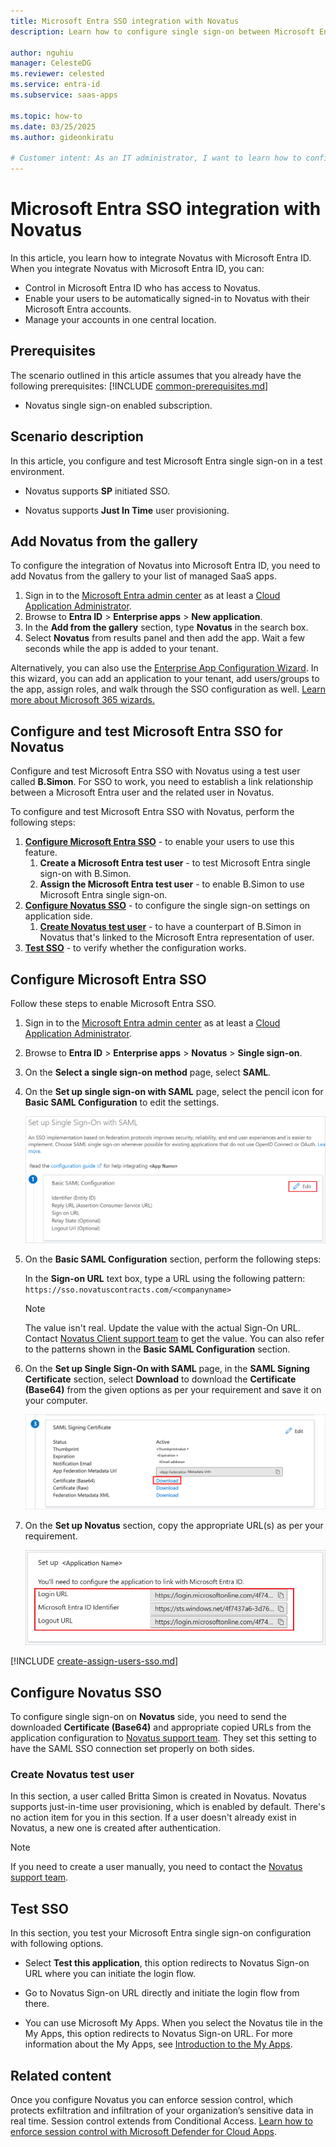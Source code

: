 ```yaml
---
title: Microsoft Entra SSO integration with Novatus
description: Learn how to configure single sign-on between Microsoft Entra ID and Novatus.

author: nguhiu
manager: CelesteDG
ms.reviewer: celested
ms.service: entra-id
ms.subservice: saas-apps

ms.topic: how-to
ms.date: 03/25/2025
ms.author: gideonkiratu

# Customer intent: As an IT administrator, I want to learn how to configure single sign-on between Microsoft Entra ID and Novatus so that I can control who has access to Novatus, enable automatic sign-in with Microsoft Entra accounts, and manage my accounts in one central location.
---
```

# Microsoft Entra SSO integration with Novatus

In this article,  you learn how to integrate Novatus with Microsoft Entra ID. When you integrate Novatus with Microsoft Entra ID, you can:

* Control in Microsoft Entra ID who has access to Novatus.
* Enable your users to be automatically signed-in to Novatus with their Microsoft Entra accounts.
* Manage your accounts in one central location.

## Prerequisites
The scenario outlined in this article assumes that you already have the following prerequisites:
[!INCLUDE [common-prerequisites.md](~/identity/saas-apps/includes/common-prerequisites.md)]
* Novatus single sign-on enabled subscription.

## Scenario description

In this article,  you configure and test Microsoft Entra single sign-on in a test environment.

* Novatus supports **SP** initiated SSO.

* Novatus supports **Just In Time** user provisioning.

## Add Novatus from the gallery

To configure the integration of Novatus into Microsoft Entra ID, you need to add Novatus from the gallery to your list of managed SaaS apps.

1. Sign in to the [Microsoft Entra admin center](https://entra.microsoft.com) as at least a [Cloud Application Administrator](~/identity/role-based-access-control/permissions-reference.md#cloud-application-administrator).
1. Browse to **Entra ID** > **Enterprise apps** > **New application**.
1. In the **Add from the gallery** section, type **Novatus** in the search box.
1. Select **Novatus** from results panel and then add the app. Wait a few seconds while the app is added to your tenant.

 Alternatively, you can also use the [Enterprise App Configuration Wizard](https://portal.office.com/AdminPortal/home?Q=Docs#/azureadappintegration). In this wizard, you can add an application to your tenant, add users/groups to the app, assign roles, and walk through the SSO configuration as well. [Learn more about Microsoft 365 wizards.](/microsoft-365/admin/misc/azure-ad-setup-guides)

<a name='configure-and-test-azure-ad-sso-for-novatus'></a>

## Configure and test Microsoft Entra SSO for Novatus

Configure and test Microsoft Entra SSO with Novatus using a test user called **B.Simon**. For SSO to work, you need to establish a link relationship between a Microsoft Entra user and the related user in Novatus.

To configure and test Microsoft Entra SSO with Novatus, perform the following steps:

1. **[Configure Microsoft Entra SSO](#configure-azure-ad-sso)** - to enable your users to use this feature.
    1. **Create a Microsoft Entra test user** - to test Microsoft Entra single sign-on with B.Simon.
    2. **Assign the Microsoft Entra test user** - to enable B.Simon to use Microsoft Entra single sign-on.
2. **[Configure Novatus SSO](#configure-novatus-sso)** - to configure the single sign-on settings on application side.
    1. **[Create Novatus test user](#create-novatus-test-user)** - to have a counterpart of B.Simon in Novatus that's linked to the Microsoft Entra representation of user.
3. **[Test SSO](#test-sso)** - to verify whether the configuration works.

<a name='configure-azure-ad-sso'></a>

## Configure Microsoft Entra SSO

Follow these steps to enable Microsoft Entra SSO.

1. Sign in to the [Microsoft Entra admin center](https://entra.microsoft.com) as at least a [Cloud Application Administrator](~/identity/role-based-access-control/permissions-reference.md#cloud-application-administrator).
1. Browse to **Entra ID** > **Enterprise apps** > **Novatus** > **Single sign-on**.
1. On the **Select a single sign-on method** page, select **SAML**.
1. On the **Set up single sign-on with SAML** page, select the pencil icon for **Basic SAML Configuration** to edit the settings.

   ![Screenshot showing the edit Basic SAML Configuration screen.](common/edit-urls.png)

1. On the **Basic SAML Configuration** section, perform the following steps:

    In the **Sign-on URL** text box, type a URL using the following pattern:
    `https://sso.novatuscontracts.com/<companyname>`

	> [!NOTE]
	> The value isn't real. Update the value with the actual Sign-On URL. Contact [Novatus Client support team](mailto:jvinci@novatusinc.com) to get the value. You can also refer to the patterns shown in the **Basic SAML Configuration** section.

1. On the **Set up Single Sign-On with SAML** page, in the **SAML Signing Certificate** section, select **Download** to download the **Certificate (Base64)** from the given options as per your requirement and save it on your computer.

	![The Certificate download link](common/certificatebase64.png)

1. On the **Set up Novatus** section, copy the appropriate URL(s) as per your requirement.

	![Copy configuration URLs](common/copy-configuration-urls.png)

<a name='create-an-azure-ad-test-user'></a>

[!INCLUDE [create-assign-users-sso.md](~/identity/saas-apps/includes/create-assign-users-sso.md)]

## Configure Novatus SSO

To configure single sign-on on **Novatus** side, you need to send the downloaded **Certificate (Base64)** and appropriate copied URLs from the application configuration to [Novatus support team](mailto:jvinci@novatusinc.com). They set this setting to have the SAML SSO connection set properly on both sides.

### Create Novatus test user

In this section, a user called Britta Simon is created in Novatus. Novatus supports just-in-time user provisioning, which is enabled by default. There's no action item for you in this section. If a user doesn't already exist in Novatus, a new one is created after authentication.

>[!NOTE]
>If you need to create a user manually, you need to contact the [Novatus support team](mailto:jvinci@novatusinc.com). 
> 

## Test SSO

In this section, you test your Microsoft Entra single sign-on configuration with following options. 

* Select **Test this application**, this option redirects to Novatus Sign-on URL where you can initiate the login flow. 

* Go to Novatus Sign-on URL directly and initiate the login flow from there.

* You can use Microsoft My Apps. When you select the Novatus tile in the My Apps, this option redirects to Novatus Sign-on URL. For more information about the My Apps, see [Introduction to the My Apps](https://support.microsoft.com/account-billing/sign-in-and-start-apps-from-the-my-apps-portal-2f3b1bae-0e5a-4a86-a33e-876fbd2a4510).

## Related content

Once you configure Novatus you can enforce session control, which protects exfiltration and infiltration of your organization’s sensitive data in real time. Session control extends from Conditional Access. [Learn how to enforce session control with Microsoft Defender for Cloud Apps](/cloud-app-security/proxy-deployment-aad).
